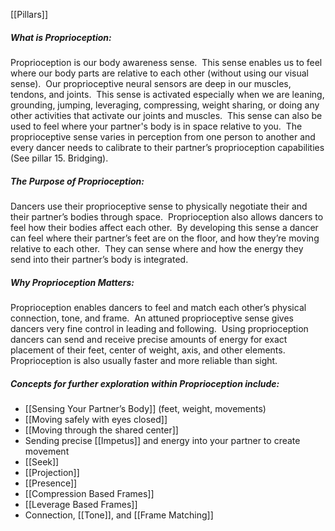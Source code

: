 [[Pillars]]
##### *What is Proprioception:*
Proprioception is our body awareness sense.  This sense enables us to feel where our body parts are relative to each other (without using our visual sense).  Our proprioceptive neural sensors are deep in our muscles, tendons, and joints.  This sense is activated especially when we are leaning, grounding, jumping, leveraging, compressing, weight sharing, or doing any other activities that activate our joints and muscles.  This sense can also be used to feel where your partner's body is in space relative to you.  The proprioceptive sense varies in perception from one person to another and every dancer needs to calibrate to their partner’s proprioception capabilities (See pillar 15. Bridging).

##### *The Purpose of Proprioception:*  
Dancers use their proprioceptive sense to physically negotiate their and their partner’s bodies through space.  Proprioception also allows dancers to feel how their bodies affect each other.  By developing this sense a dancer can feel where their partner’s feet are on the floor, and how they’re moving relative to each other.  They can sense where and how the energy they send into their partner’s body is integrated.  

##### *Why Proprioception Matters:* 
Proprioception enables dancers to feel and match each other’s physical connection, tone, and frame.  An attuned proprioceptive sense gives dancers very fine control in leading and following.  Using proprioception dancers can send and receive precise amounts of energy for exact placement of their feet, center of weight, axis, and other elements.  Proprioception is also usually faster and more reliable than sight.  

##### Concepts for further exploration within Proprioception include:

- [[Sensing Your Partner’s Body]] (feet, weight, movements)
- [[Moving safely with eyes closed]]
- [[Moving through the shared center]]
- Sending precise [[Impetus]] and energy into your partner to create movement
- [[Seek]]
- [[Projection]]
- [[Presence]]
- [[Compression Based Frames]]
- [[Leverage Based Frames]]
- Connection, [[Tone]], and [[Frame Matching]]
